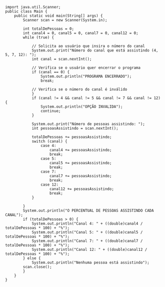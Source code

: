     import java.util.Scanner;
    public class Main {
        public static void main(String[] args) {
            Scanner scan = new Scanner(System.in);
    
            int totalDePessoas = 0;
            int canal4 = 0, canal5 = 0, canal7 = 0, canal12 = 0;
            while (true) {
                
                // Solicita ao usuário que insira o número do canal
                System.out.print("Número do canal que está assistindo (4, 5, 7, 12): ");
                int canal = scan.nextInt();
                
                // Verifica se o usuário quer encerrar o programa
                if (canal == 0) {
                    System.out.println("PROGRAMA ENCERRADO");
                    break;
                    
                // Verifica se o número do canal é inválido
                }
                if (canal != 4 && canal != 5 && canal != 7 && canal != 12) {
                    System.out.println("OPÇÃO INVALIDA");
                    continue;
                }
                
                System.out.print("Número de pessoas assistindo: ");
                int pessoasAssistindo = scan.nextInt();
    
                totalDePessoas += pessoasAssistindo;
                switch (canal) {
                    case 4:
                        canal4 += pessoasAssistindo;
                        break;
                    case 5:
                        canal5 += pessoasAssistindo;
                        break;
                    case 7:
                        canal7 += pessoasAssistindo;
                        break;
                    case 12:
                        canal12 += pessoasAssistindo;
                        break;
                }
    
            }
            System.out.println("O PERCENTUAL DE PESSOAS ASSISTINDO CADA CANAL");
            if (totalDePessoas > 0) {
                System.out.println("Canal 4: " + ((double)canal4 / totalDePessoas * 100) + "%");
                System.out.println("Canal 5: " + ((double)canal5 / totalDePessoas * 100) + "%");
                System.out.println("Canal 7: " + ((double)canal7 / totalDePessoas * 100) + "%");
                System.out.println("Canal 12: " + ((double)canal12 / totalDePessoas * 100) + "%");
            } else {
                System.out.println("Nenhuma pessoa está assistindo");
            scan.close();
            }
        }
    }
